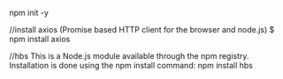 npm init -y

//install axios (Promise based HTTP client for the browser and node.js)
$ npm install axios

//hbs
This is a Node.js module available through the npm registry. Installation is done using the npm install command:
 npm install hbs
